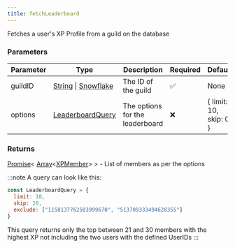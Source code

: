 ```yaml
---
title: fetchLeaderboard
---
```


Fetches a user's XP Profile from a guild on the database

### Parameters

| Parameter | Type | Description | Required | Default |
|-----------|------|-------------|----------|---------|
|guildID|[String](https://developer.mozilla.org/en-US/docs/Web/JavaScript/Reference/Global_Objects/String) \| [Snowflake](https://old.discordjs.dev/#/docs/discord.js/main/typedef/Snowflake)|The ID of the guild|✅|None|
|options|[LeaderboardQuery](/typedefs/leaderboardquery/)|The options for the leaderboard|❌|{ limit: 10, skip: 0 }|


### Returns

[Promise](https://developer.mozilla.org/en-US/docs/Web/JavaScript/Reference/Global_Objects/Promise)\< [Array](https://developer.mozilla.org/en-US/docs/Web/JavaScript/Reference/Global_Objects/Array)\<[XPMember](/typedefs/xpmember/)\> \> - List of members as per the options

:::note
A query can look like this:
```js
const LeaderboardQuery = {
  limit: 10,
  skip: 20,
  exclude: ["1158137762503999670", "513709333494628355"]
}
```

This query returns only the top between 21 and 30 members with the highest XP not including the two users with the defined UserIDs
:::